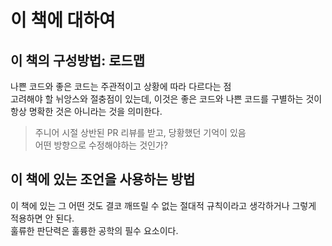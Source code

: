 # 이 책에 대하여

## 이 책의 구성방법: 로드맵

나쁜 코드와 좋은 코드는 주관적이고 상황에 따라 다르다는 점  
고려해야 할 뉘앙스와 절충점이 있는데, 이것은 좋은 코드와 나쁜 코드를 구별하는 것이 항상 명확한 것은 아니라는 것을 의미한다.  

> 주니어 시절 상반된 PR 리뷰를 받고, 당황했던 기억이 있음  
> 어떤 방향으로 수정해야하는 것인가?  

## 이 책에 있는 조언을 사용하는 방법

이 책에 있는 그 어떤 것도 결코 깨뜨릴 수 없는 절대적 규칙이라고 생각하거나 그렇게 적용하면 안 된다.  
훌류한 판단력은 훌륭한 공학의 필수 요소이다.
